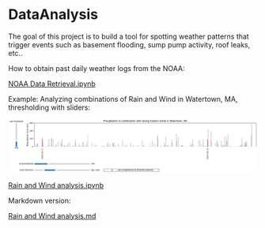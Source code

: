 # DataAnalysis

The goal of this project is to build a tool for spotting weather patterns that trigger events such as basement flooding, sump pump activity, roof leaks, etc..

How to obtain past daily weather logs from the NOAA:

[NOAA Data Retrieval.ipynb](https://github.com/undineleopold/DataAnalysis/blob/main/NOAA%20Data%20Retrieval.ipynb)

Example: Analyzing combinations of Rain and Wind in Watertown, MA, thresholding with sliders:

![example image with sliders](/RainAndWindMarkdown/output_38_0.png "example image with sliders")

[Rain and Wind analysis.ipynb](https://github.com/undineleopold/DataAnalysis/blob/main/Rain%20and%20Wind%20analysis.ipynb)

Markdown version:

[Rain and Wind analysis.md](https://github.com/undineleopold/DataAnalysis/blob/main/RainAndWindMarkdown/Rain%20and%20Wind%20analysis.md)
